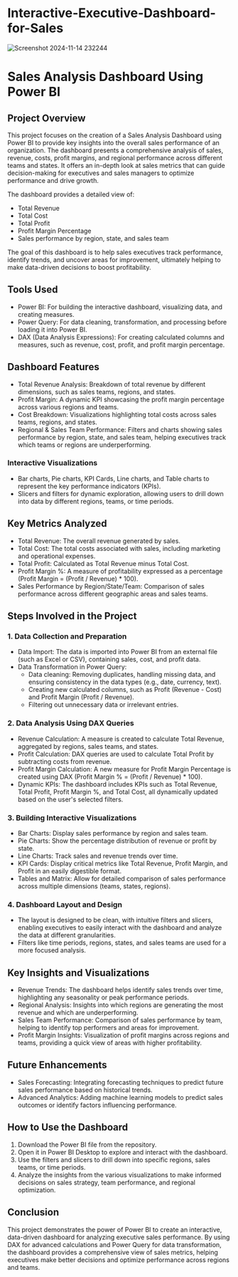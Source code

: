 # Interactive-Executive-Dashboard-for-Sales
![Screenshot 2024-11-14 232244](https://github.com/user-attachments/assets/c42cbad2-818e-4670-b772-dfe7e652fbe0)

# Sales Analysis Dashboard Using Power BI

## Project Overview
This project focuses on the creation of a Sales Analysis Dashboard using Power BI to provide key insights into the overall sales performance of an organization. The dashboard presents a comprehensive analysis of sales, revenue, costs, profit margins, and regional performance across different teams and states. It offers an in-depth look at sales metrics that can guide decision-making for executives and sales managers to optimize performance and drive growth.

The dashboard provides a detailed view of:
- Total Revenue
- Total Cost
- Total Profit
- Profit Margin Percentage
- Sales performance by region, state, and sales team

The goal of this dashboard is to help sales executives track performance, identify trends, and uncover areas for improvement, ultimately helping to make data-driven decisions to boost profitability.

## Tools Used
- Power BI: For building the interactive dashboard, visualizing data, and creating measures.
- Power Query: For data cleaning, transformation, and processing before loading it into Power BI.
- DAX (Data Analysis Expressions): For creating calculated columns and measures, such as revenue, cost, profit, and profit margin percentage.

## Dashboard Features
- Total Revenue Analysis: Breakdown of total revenue by different dimensions, such as sales teams, regions, and states.
- Profit Margin: A dynamic KPI showcasing the profit margin percentage across various regions and teams.
- Cost Breakdown: Visualizations highlighting total costs across sales teams, regions, and states.
- Regional & Sales Team Performance: Filters and charts showing sales performance by region, state, and sales team, helping executives track which teams or regions are underperforming.

### Interactive Visualizations
- Bar charts, Pie charts, KPI Cards, Line charts, and Table charts to represent the key performance indicators (KPIs).
- Slicers and filters for dynamic exploration, allowing users to drill down into data by different regions, teams, or time periods.

## Key Metrics Analyzed
- Total Revenue: The overall revenue generated by sales.
- Total Cost: The total costs associated with sales, including marketing and operational expenses.
- Total Profit: Calculated as Total Revenue minus Total Cost.
- Profit Margin %: A measure of profitability expressed as a percentage (Profit Margin = (Profit / Revenue) * 100).
- Sales Performance by Region/State/Team: Comparison of sales performance across different geographic areas and sales teams.

## Steps Involved in the Project

### 1. Data Collection and Preparation
- Data Import: The data is imported into Power BI from an external file (such as Excel or CSV), containing sales, cost, and profit data.
- Data Transformation in Power Query:
  - Data cleaning: Removing duplicates, handling missing data, and ensuring consistency in the data types (e.g., date, currency, text).
  - Creating new calculated columns, such as Profit (Revenue - Cost) and Profit Margin (Profit / Revenue).
  - Filtering out unnecessary data or irrelevant entries.

### 2. Data Analysis Using DAX Queries
- Revenue Calculation: A measure is created to calculate Total Revenue, aggregated by regions, sales teams, and states.
- Profit Calculation: DAX queries are used to calculate Total Profit by subtracting costs from revenue.
- Profit Margin Calculation: A new measure for Profit Margin Percentage is created using DAX (Profit Margin % = (Profit / Revenue) * 100).
- Dynamic KPIs: The dashboard includes KPIs such as Total Revenue, Total Profit, Profit Margin %, and Total Cost, all dynamically updated based on the user's selected filters.

### 3. Building Interactive Visualizations
- Bar Charts: Display sales performance by region and sales team.
- Pie Charts: Show the percentage distribution of revenue or profit by state.
- Line Charts: Track sales and revenue trends over time.
- KPI Cards: Display critical metrics like Total Revenue, Profit Margin, and Profit in an easily digestible format.
- Tables and Matrix: Allow for detailed comparison of sales performance across multiple dimensions (teams, states, regions).

### 4. Dashboard Layout and Design
- The layout is designed to be clean, with intuitive filters and slicers, enabling executives to easily interact with the dashboard and analyze the data at different granularities.
- Filters like time periods, regions, states, and sales teams are used for a more focused analysis.

## Key Insights and Visualizations
- Revenue Trends: The dashboard helps identify sales trends over time, highlighting any seasonality or peak performance periods.
- Regional Analysis: Insights into which regions are generating the most revenue and which are underperforming.
- Sales Team Performance: Comparison of sales performance by team, helping to identify top performers and areas for improvement.
- Profit Margin Insights: Visualization of profit margins across regions and teams, providing a quick view of areas with higher profitability.

## Future Enhancements
- Sales Forecasting: Integrating forecasting techniques to predict future sales performance based on historical trends.
- Advanced Analytics: Adding machine learning models to predict sales outcomes or identify factors influencing performance.

## How to Use the Dashboard
1. Download the Power BI file from the repository.
2. Open it in Power BI Desktop to explore and interact with the dashboard.
3. Use the filters and slicers to drill down into specific regions, sales teams, or time periods.
4. Analyze the insights from the various visualizations to make informed decisions on sales strategy, team performance, and regional optimization.

## Conclusion
This project demonstrates the power of Power BI to create an interactive, data-driven dashboard for analyzing executive sales performance. By using DAX for advanced calculations and Power Query for data transformation, the dashboard provides a comprehensive view of sales metrics, helping executives make better decisions and optimize performance across regions and teams.
